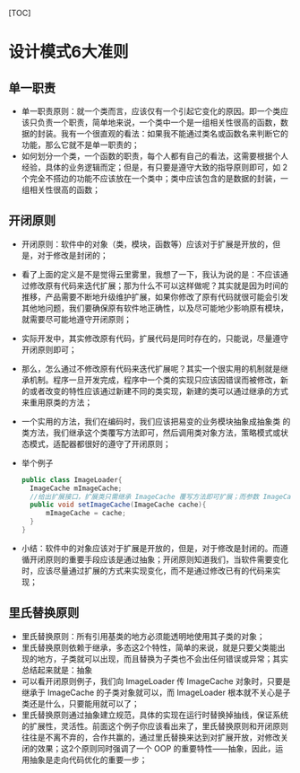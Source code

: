 [TOC]

# 设计模式6大准则

## 单一职责

* 单一职责原则：就一个类而言，应该仅有一个引起它变化的原因。即一个类应该只负责一个职责，简单地来说，一个类中一个是一组相关性很高的函数，数据的封装。我有一个很直观的看法：如果我不能通过类名或函数名来判断它的功能，那么它就不是单一职责的；
* 如何划分一个类，一个函数的职责，每个人都有自己的看法，这需要根据个人经验，具体的业务逻辑而定；但是，有只要是遵守大致的指导原则即可，如 2 个完全不搭边的功能不应该放在一个类中；类中应该包含的是数据的封装，一组相关性很高的函数；

## 开闭原则

* 开闭原则：软件中的对象（类，模块，函数等）应该对于扩展是开放的，但是，对于修改是封闭的；

* 看了上面的定义是不是觉得云里雾里，我想了一下，我认为说的是：不应该通过修改原有代码来迭代扩展；那为什么不可以这样做呢？其实就是因为时间的推移，产品需要不断地升级维护扩展，如果你修改了原有代码就很可能会引发其他地问题，我们要确保原有软件地正确性，以及尽可能地少影响原有模块，就需要尽可能地遵守开闭原则；

* 实际开发中，其实修改原有代码，扩展代码是同时存在的，只能说，尽量遵守开闭原则即可；

* 那么，怎么通过不修改原有代码来迭代扩展呢？其实一个很实用的机制就是继承机制。程序一旦开发完成，程序中一个类的实现只应该因错误而被修改，新的或者改变的特性应该通过新建不同的类实现，新建的类可以通过继承的方式来重用原类的方法；

* 一个实用的方法，我们在编码时，我们应该把易变的业务模块抽象成抽象类 的 类方法，我们继承这个类覆写方法即可，然后调用类对象方法，策略模式或状态模式，适配器都很好的遵守了开闭原则；

* 举个例子

  ~~~java
  public class ImageLoader{
    ImageCache mImageCache;
    //给出扩展接口，扩展类只需继承 ImageCache 覆写方法即可扩展；而参数 ImageCache 对象则由外界给出，可以是任何继承于 ImageCache 的子类对象
    public void setImageCache(ImageCache cache){
    	mImageCache = cache;
    }
  }
  ~~~

* 小结：软件中的对象应该对于扩展是开放的，但是，对于修改是封闭的。而遵循开闭原则的重要手段应该是通过抽象；开闭原则知道我们，当软件需要变化时，应该尽量通过扩展的方式来实现变化，而不是通过修改已有的代码来实现；

## 里氏替换原则

* 里氏替换原则：所有引用基类的地方必须能透明地使用其子类的对象；
* 里氏替换原则依赖于继承，多态这2个特性，简单的来说，就是只要父类能出现的地方，子类就可以出现，而且替换为子类也不会出任何错误或异常；其实总结起来就是：抽象
* 可以看开闭原则例子，我们向 ImageLoader 传 ImageCache 对象时，只要是继承于 ImageCache 的子类对象就可以，而 ImageLoader 根本就不关心是子类还是什么，只要能用就可以了；
* 里氏替换原则通过抽象建立规范，具体的实现在运行时替换掉抽线，保证系统的扩展性，灵活性。前面这个例子你应该看出来了，里氏替换原则和开闭原则往往是不离不弃的，合作共赢的，通过里氏替换来达到对扩展开放，对修改关闭的效果；这2个原则同时强调了一个 OOP 的重要特性——抽象，因此，运用抽象是走向代码优化的重要一步；

